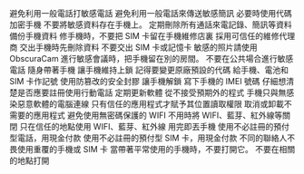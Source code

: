 避免利用一般電話打敏感電話
避免利用一般電話來傳送敏感簡訊
必要時使用代碼
加密手機
不要將敏感資料存在手機上。
定期刪除所有通話來電記錄、簡訊等資料
備份手機資料
修手機時，不要把 SIM 卡留在手機維修店裏
採用可信任的維修代理商
交出手機時先刪除資料
不要交出 SIM 卡或記憶卡
敏感的照片請使用 ObscuraCam
進行敏感會議時，把手機留在別的房間。
不要在公共場合進行敏感電話
隨身帶著手機
讓手機維持上鎖
記得要變更原廠預設的代碼
給手機、電池和 SIM 卡作記號
使用防篡改的安全封膠
讓手機解鎖
寫下手機的 IMEI 號碼
仔細想清楚是否應要註冊使用行動電話
定期更新軟體
從不接受預期外的程式
手機只與無感染惡意軟體的電腦連線
只有信任的應用程式才賦予其位置讀取權限
取消或卸載不需要的應用程式
避免使用無密碼保護的 WIFI
不用時將 WIFI、藍芽、紅外線等關閉
只在信任的地點使用 WIFI、藍芽、紅外線
用完即丟手機
使用不必註冊的預付型電話，用現金付款
使用不必註冊的預付型 SIM 卡，用現金付款
不同的聯絡人不畏使用重覆的手機或 SIM 卡
當帶著平常使用的手機時，不要打開它。
不要在相關的地點打開
		
